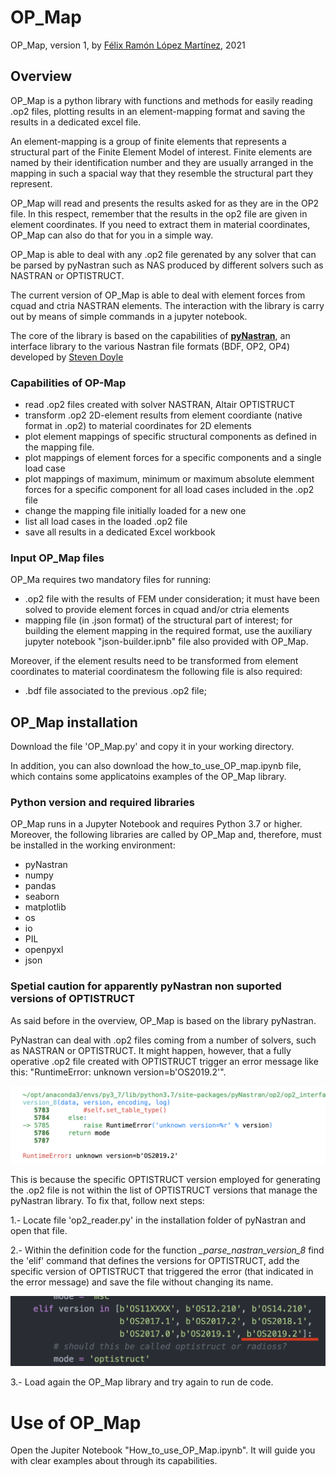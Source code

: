 # OP_Map
OP_Map, version 1, by [Félix Ramón López Martínez](mailto:frlopezm@gmail.com), 2021

## Overview

OP_Map is a python library with functions and methods for easily reading .op2 files, plotting results in an element-mapping format and saving the results in a dedicated excel file.

An element-mapping is a group of finite elements that represents a structural part of the Finite Element Model of interest. Finite elements are named by their identification number and they are usually arranged in the mapping in such a spacial way that they resemble the structural part they represent.

OP_Map will read and presents the results asked for as they are in the OP2 file. In this respect, remember that the results in the op2 file are given in element coordinates. If you need to extract them in material coordinates, OP_Map can also do that for you in a simple way.

OP_Map is able to deal with any .op2 file gerenated by any solver that can be parsed by pyNastran such as NAS produced by different solvers such as NASTRAN or OPTISTRUCT.

The current version of OP_Map is able to deal with element forces from cquad and ctria NASTRAN elements. The interaction with the library is carry out by means of simple commands in a jupyter notebook.

The core of the library is based on the capabilities of **[pyNastran](https://pynastran-git.readthedocs.io/en/latest/#)**, an interface library to the various Nastran file formats (BDF, OP2, OP4) developed by [Steven Doyle](mailto:mesheb82@gmail.com)


### Capabilities of OP-Map
+ read .op2 files created with solver NASTRAN, Altair OPTISTRUCT
+ transform .op2 2D-element results from element coordiante (native format in .op2) to material coordinates for 2D elements
+ plot element mappings of specific structural components as defined in the mapping file.
+ plot mappings of element forces for a specific components and a single load case
+ plot mappings of maximum, minimum or maximum absolute elemment forces for a specific component for all load cases included in the .op2 file
+ change the mapping file initially loaded for a new one
+ list all load cases in the loaded .op2 file
+ save all results in a dedicated Excel workbook

###  Input OP_Map files
OP_Ma requires two mandatory files for running:
+ .op2 file with the results of FEM under consideration; it must have been solved to provide element forces in cquad and/or ctria elements 
+ mapping file (in .json format) of the structural part of interest; for building the element mapping in the required format, use the auxiliary jupyter notebook "json-builder.ipnb" file also provided with OP_Map.

Moreover, if the element results need to be transformed from element coordinates to material coordinatesm the following file is also required:
+ .bdf file associated to the previous .op2 file;


## OP_Map installation
Download the file 'OP_Map.py' and copy it in your working directory.

In addition, you can also download the how_to_use_OP_map.ipynb file, which contains some applicatoins examples of the OP_Map library.


### Python version and required libraries
OP_Map runs in a Jupyter Notebook and requires Python 3.7 or higher. Moreover, the following libraries are called by OP_Map and, therefore, must be installed in the working environment:
+ pyNastran
+ numpy 
+ pandas
+ seaborn 
+ matplotlib
+ os
+ io
+ PIL
+ openpyxl
+ json


### Spetial caution for apparently pyNastran non suported versions of OPTISTRUCT
As said before in the overview, OP_Map is based on the library pyNastran.

PyNastran can deal with .op2 files coming from a number of solvers, such as NASTRAN or OPTISTRUCT. It might happen, however, that a fully operative .op2 file created with OPTISTRUCT trigger an error message like this: "RuntimeError: unknown version=b'OS2019.2'".

<img src="aux_img/optistruct_version_error.png"  style="width: 600px;"/>

This is because the specific OPTISTRUCT version employed for generating the .op2 file is not within the list of OPTISTRUCT versions that manage the pyNastran library. To fix that, follow next steps:

1.- Locate file 'op2_reader.py' in the installation folder of pyNastran and open that file.

2.- Within the definition code for the function *_parse_nastran_version_8* find the 'elif' command that defines the versions for OPTISTRUCT, add the specific version of OPTISTRUCT that triggered the error (that indicated in the error message) and save the file without changing its name.

<img src="aux_img/adding_optistruct_version_to_pyNastran.png" style="width: 600px;"/>


3.- Load again the OP_Map library and try again to run de code.


# Use of OP_Map
Open the Jupiter Notebook "How_to_use_OP_Map.ipynb". It will guide you with clear examples about through its capabilities.

